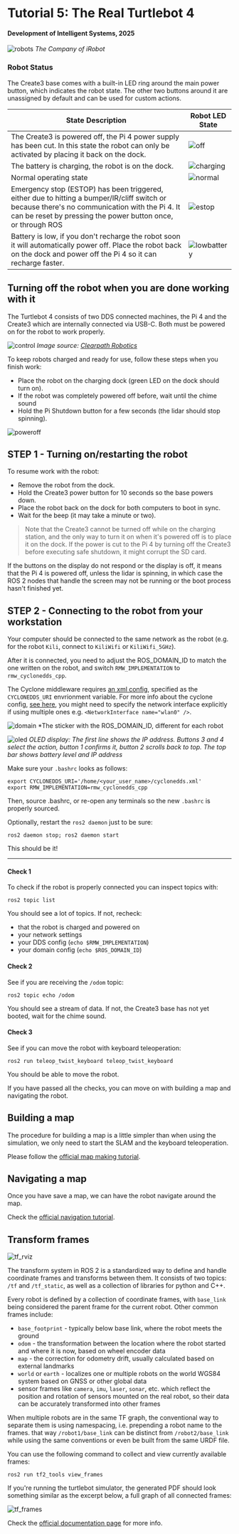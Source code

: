 # Tutorial 5: The Real Turtlebot 4

#### Development of Intelligent Systems, 2025

![robots](figs/robots.png)
*The Company of iRobot*

### Robot Status

The Create3 base comes with a built-in LED ring around the main power button, which indicates the robot state. The other two buttons around it are unassigned by default and can be used for custom actions.

| State Description | Robot LED State |
|------|-------|
| The Create3 is powered off, the Pi 4 power supply has been cut. In this state the robot can only be activated by placing it back on the dock. | ![off](figs/off.png) |
| The battery is charging, the robot is on the dock. | ![charging](figs/charging.png) |
| Normal operating state | ![normal](figs/normal.png) |
| Emergency stop (ESTOP) has been triggered, either due to hitting a bumper/IR/cliff switch or because there's no communication with the Pi 4. It can be reset by pressing the power button once, or through ROS | ![estop](figs/estop.png) |
| Battery is low, if you don't recharge the robot soon it will automatically power off. Place the robot back on the dock and power off the Pi 4 so it can recharge faster. | ![lowbattery](figs/lowbattery.png) |

## Turning off the robot when you are done working with it
The Turtlebot 4 consists of two DDS connected machines, the Pi 4 and the Create3 which are internally connected via USB-C. Both must be powered on for the robot to work properly.

![control](figs/control.png)
*Image source: [Clearpath Robotics](https://turtlebot.github.io/turtlebot4-user-manual/mechanical/turtlebot4.html#removing-the-pcba)*

To keep robots charged and ready for use, follow these steps when you finish work:
- Place the robot on the charging dock (green LED on the dock should turn on).
- If the robot was completely powered off before, wait until the chime sound
- Hold the Pi Shutdown button for a few seconds (the lidar should stop spinning).

![poweroff](figs/poweroff.png)

## STEP 1 - Turning on/restarting the robot 

To resume work with the robot:
- Remove the robot from the dock.
- Hold the Create3 power button for 10 seconds so the base powers down.
- Place the robot back on the dock for both computers to boot in sync.
- Wait for the beep (it may take a minute or two).

> Note that the Create3 cannot be turned off while on the charging station, and the only way to turn it on when it's powered off is to place it on the dock. If the power is cut to the Pi 4 by turning off the Create3 before executing safe shutdown, it might corrupt the SD card.

If the buttons on the display do not respond or the display is off, it means that the Pi 4 is powered off, unless the lidar is spinning, in which case the ROS 2 nodes that handle the screen may not be running or the boot process hasn't finished yet.


## STEP 2 - Connecting to the robot from your workstation

Your computer should be connected to the same network as the robot (e.g. for the robot `Kili`, connect to `KiliWifi` or `KiliWifi_5GHz`).

After it is connected, you need to adjust the ROS_DOMAIN_ID to match the one written on the robot, and switch `RMW_IMPLEMENTATION` to `rmw_cyclonedds_cpp`.

The Cyclone middleware requires [an xml config](cyclonedds.xml), specified as the `CYCLONEDDS_URI` envrionment variable. For more info about the cyclone config, [see here](https://iroboteducation.github.io/create3_docs/setup/xml-config/), you might need to specify the network interface explicitly if using multiple ones e.g. `<NetworkInterface name="wlan0" />`.

![domain](figs/domain.png)
*The sticker with the ROS_DOMAIN_ID, different for each robot

![oled](figs/oled.png)
*OLED display: The first line shows the IP address. Buttons 3 and 4 select the action, button 1 confirms it, button 2 scrolls back to top. The top bar shows battery level and IP address*


Make sure your `.bashrc` looks as follows:
```
export CYCLONEDDS_URI='/home/<your_user_name>/cyclonedds.xml'
export RMW_IMPLEMENTATION=rmw_cyclonedds_cpp
```
 
Then, source .bashrc, or re-open any terminals so the new `.bashrc` is properly sourced. 

Optionally, restart the `ros2 daemon` just to be sure:
```
ros2 daemon stop; ros2 daemon start
```

This should be it!

----------------

#### Check 1

To check if the robot is properly connected you can inspect topics with:

    ros2 topic list

You should see a lot of topics. If not, recheck:
- that the robot is charged and powered on
- your network settings
- your DDS config (`echo $RMW_IMPLEMENTATION`)
- your domain config (`echo $ROS_DOMAIN_ID`)

#### Check 2

See if you are receiving the `/odom` topic:

    ros2 topic echo /odom

You should see a stream of data. If not, the Create3 base has not yet booted, wait for the chime sound.

#### Check 3

See if you can move the robot with keyboard teleoperation:

    ros2 run teleop_twist_keyboard teleop_twist_keyboard

You should be able to move the robot.

If you have passed all the checks, you can move on with building a map and navigating the robot.

## Building a map

The procedure for building a map is a little simpler than when using the simulation, we only need to start the SLAM and the keyboard teleoperation. 

Please follow the [official map making tutorial](https://turtlebot.github.io/turtlebot4-user-manual/tutorials/generate_map.html).

## Navigating a map

Once you have save a map, we can have the robot navigate around the map. 

Check the [official navigation tutorial](https://turtlebot.github.io/turtlebot4-user-manual/tutorials/navigation.html).

## Transform frames

![tf_rviz](figs/tf_rviz.png)

The transform system in ROS 2 is a standardized way to define and handle coordinate frames and transforms between them. It consists of two topics: `/tf` and `/tf_static`, as well as a collection of libraries for python and C++.

Every robot is defined by a collection of coordinate frames, with `base_link` being considered the parent frame for the current robot. Other common frames include:

- `base_footprint` - typically below base link, where the robot meets the ground
- `odom` - the transformation between the location where the robot started and where it is now, based on wheel encoder data
- `map` - the correction for odometry drift, usually calculated based on external landmarks
- `world` or `earth` - localizes one or multiple robots on the world WGS84 system based on GNSS or other global data
- sensor frames like `camera`, `imu`, `laser`, `sonar`, etc. which reflect the position and rotation of sensors mounted on the real robot, so their data can be accurately transformed into other frames

When multiple robots are in the same TF graph, the conventional way to separate them is using namespacing, i.e. prepending a robot name to the frames. that way `/robot1/base_link` can be distinct from `/robot2/base_link` while using the same conventions or even be built from the same URDF file.

You can use the following command to collect and view currently available frames:

    ros2 run tf2_tools view_frames

If you're running the turtlebot simulator, the generated PDF should look something similar as the excerpt below, a full graph of all connected frames:

![tf_frames](figs/tf_frames.png)

Check the [official documentation page](https://docs.ros.org/en/humble/Tutorials/Intermediate/Tf2/Introduction-To-Tf2.html) for more info.
